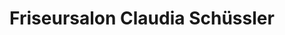 ---
title: "Friseursalon Claudia Schüssler"
url: /oschersleben/friseursalon-claudia-schuessler/
shop: Friseur
---